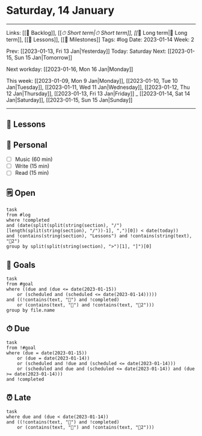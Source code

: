 # Saturday, 14 January

---

Links: [[📖 Backlog]], [[_⏱ Short term|⏱ Short term]], [[_📆 Long term|📆 Long term]], [[🌈 Lessons]], [[🚩 Milestones]]
Tags: #log 
Date: 2023-01-14
Week: 2

Prev: [[2023-01-13, Fri 13 Jan|Yesterday]]
Today: Saturday
Next: [[2023-01-15, Sun 15 Jan|Tomorrow]]

Next workday: [[2023-01-16, Mon 16 Jan|Monday]]

This week: [[2023-01-09, Mon 9 Jan|Monday]], [[2023-01-10, Tue 10 Jan|Tuesday]],  [[2023-01-11, Wed 11 Jan|Wednesday]], [[2023-01-12, Thu 12 Jan|Thursday]], [[2023-01-13, Fri 13 Jan|Friday]] _ [[2023-01-14, Sat 14 Jan|Saturday]], [[2023-01-15, Sun 15 Jan|Sunday]] 

---

## 🌈 Lessons



## 🏡 Personal

- [ ] Music (60 min)
- [ ] Write (15 min)
- [ ] Read (15 min)

## 🗒 Open

```dataview
task
from #log 
where !completed 
and (date(split(split(string(section), "/")[length(split(string(section), "/"))-1], ",")[0]) < date(today))
and !contains(string(section), "Lessons") and !contains(string(text), "🚩2")
group by split(split(string(section), ">")[1], "]")[0]
```

## 🚀 Goals

```dataview
task
from #goal
where ((due and (due <= date(2023-01-15))
	or (scheduled and (scheduled <= date(2023-01-14)))))
and ((!contains(text, "🚩") and !completed)
	or (contains(text, "🚩") and !contains(text, "🚩2")))
group by file.name
```

## ⏱ Due

```dataview
task
from !#goal
where (due = date(2023-01-15))
	or (due = date(2023-01-14))
	or (scheduled and !due and (scheduled <= date(2023-01-14)))
	or (scheduled and due and (scheduled <= date(2023-01-14)) and (due >= date(2023-01-14)))
and !completed
```

## ⏰ Late

```dataview
task
where due and (due < date(2023-01-14))
and ((!contains(text, "🚩") and !completed)
	or (contains(text, "🚩") and !contains(text, "🚩2")))
```
